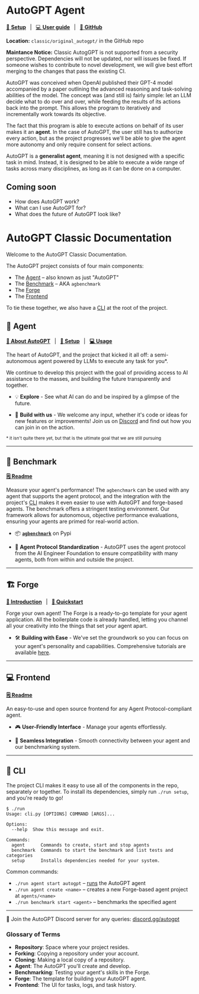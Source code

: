 # AutoGPT Agent

[🔧 **Setup**](setup/index.md)
&ensp;|&ensp;
[💻 **User guide**](./usage.md)
&ensp;|&ensp;
[🐙 **GitHub**](https://github.com/Significant-Gravitas/AutoGPT/tree/master/autogpt)

**Location:** `classic/original_autogpt/` in the GitHub repo

**Maintance Notice:** Classic AutogGPT is not supported from a security perspective. 
Dependencies will not be updated, nor will issues be fixed. If someone wishes to
contribute to novel development, we will give best effort merging to the changes that
pass the existing CI.

AutoGPT was conceived when OpenAI published their GPT-4 model accompanied by a paper
outlining the advanced reasoning and task-solving abilities of the model. The concept
was (and still is) fairly simple: let an LLM decide what to do over and over, while
feeding the results of its actions back into the prompt. This allows the program to
iteratively and incrementally work towards its objective.

The fact that this program is able to execute actions on behalf of its user makes
it an **agent**. In the case of AutoGPT, the user still has to authorize every action,
but as the project progresses we'll be able to give the agent more autonomy and only
require consent for select actions.

AutoGPT is a **generalist agent**, meaning it is not designed with a specific task in
mind. Instead, it is designed to be able to execute a wide range of tasks across many
disciplines, as long as it can be done on a computer.

## Coming soon
* How does AutoGPT work?
* What can I use AutoGPT for?
* What does the future of AutoGPT look like?

# AutoGPT Classic Documentation

Welcome to the AutoGPT Classic Documentation.

The AutoGPT project consists of four main components:

- The [Agent](#agent) &ndash; also known as just "AutoGPT"
- The [Benchmark](#benchmark) &ndash; AKA `agbenchmark`
- The [Forge](#forge)
- The [Frontend](#frontend)

To tie these together, we also have a [CLI] at the root of the project.

## 🤖 Agent

**[📖 About AutoGPT](#autogpt-agent)**
&ensp;|&ensp;
**[🔧 Setup](setup/index.md)**
&ensp;|&ensp;
**[💻 Usage](./usage.md)**

The heart of AutoGPT, and the project that kicked it all off: a semi-autonomous agent powered by LLMs to execute any task for you*.

We continue to develop this project with the goal of providing access to AI assistance to the masses, and building the future transparently and together.

- 💡 **Explore** - See what AI can do and be inspired by a glimpse of the future.

- 🚀 **Build with us** - We welcome any input, whether it's code or ideas for new features or improvements! Join us on [Discord](https://discord.gg/autogpt) and find out how you can join in on the action.

<small>* it isn't quite there yet, but that is the ultimate goal that we are still pursuing</small>

---

## 🎯 Benchmark

**[🗒️ Readme](https://github.com/Significant-Gravitas/AutoGPT/blob/master/classic/benchmark/README.md)**

Measure your agent's performance! The `agbenchmark` can be used with any agent that supports the agent protocol, and the integration with the project's [CLI] makes it even easier to use with AutoGPT and forge-based agents. The benchmark offers a stringent testing environment. Our framework allows for autonomous, objective performance evaluations, ensuring your agents are primed for real-world action.

<!-- TODO: insert visual demonstrating the benchmark -->

- 📦 [**`agbenchmark`**](https://pypi.org/project/agbenchmark/) on Pypi

- 🔌 **Agent Protocol Standardization** - AutoGPT uses the agent protocol from the AI Engineer Foundation to ensure compatibility with many agents, both from within and outside the project.

---

## 🏗️ Forge

**[📖 Introduction](../forge/get-started.md)**
&ensp;|&ensp;
**[🚀 Quickstart](https://github.com/Significant-Gravitas/AutoGPT/blob/master/QUICKSTART.md)**

<!-- TODO: have the guides all in one place -->

Forge your own agent! The Forge is a ready-to-go template for your agent application. All the boilerplate code is already handled, letting you channel all your creativity into the things that set *your* agent apart.

- 🛠️ **Building with Ease** - We've set the groundwork so you can focus on your agent's personality and capabilities. Comprehensive tutorials are available [here](https://aiedge.medium.com/autogpt-forge-e3de53cc58ec).

---

## 💻 Frontend

**[🗒️ Readme](https://github.com/Significant-Gravitas/AutoGPT/blob/master/classic/frontend/README.md)**

An easy-to-use and open source frontend for any Agent Protocol-compliant agent.

- 🎮 **User-Friendly Interface** - Manage your agents effortlessly.

- 🔄 **Seamless Integration** - Smooth connectivity between your agent and our benchmarking system.

---

## 🔧 CLI
[CLI]: #cli

The project CLI makes it easy to use all of the components in the repo, separately or
together. To install its dependencies, simply run `./run setup`, and you're ready to go!

```shell
$ ./run
Usage: cli.py [OPTIONS] COMMAND [ARGS]...

Options:
  --help  Show this message and exit.

Commands:
  agent      Commands to create, start and stop agents
  benchmark  Commands to start the benchmark and list tests and categories
  setup      Installs dependencies needed for your system.
```

Common commands:

* `./run agent start autogpt` &ndash; [runs](./usage.md#serve-agent-protocol-mode-with-ui) the AutoGPT agent
* `./run agent create <name>` &ndash; creates a new Forge-based agent project at `agents/<name>`
* `./run benchmark start <agent>` &ndash; benchmarks the specified agent

---

🤔 Join the AutoGPT Discord server for any queries:
[discord.gg/autogpt](https://discord.gg/autogpt)

### Glossary of Terms

- **Repository**: Space where your project resides.
- **Forking**: Copying a repository under your account.
- **Cloning**: Making a local copy of a repository.
- **Agent**: The AutoGPT you'll create and develop.
- **Benchmarking**: Testing your agent's skills in the Forge.
- **Forge**: The template for building your AutoGPT agent.
- **Frontend**: The UI for tasks, logs, and task history.
